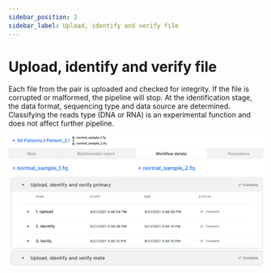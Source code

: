 ```yaml
---
sidebar_position: 2
sidebar_label: Upload, identify and verify file
---
```


# Upload, identify and verify file

Each file from the pair is uploaded and checked for integrity. If the file is corrupted or malformed, the pipeline will stop.
At the identification stage, the data format, sequencing type and data source are determined.
Classifying the reads type (DNA or RNA) is an experimental function and does not affect further pipeline.

![Workflow details](/img/eng/19-upload-identify-verify.png)
